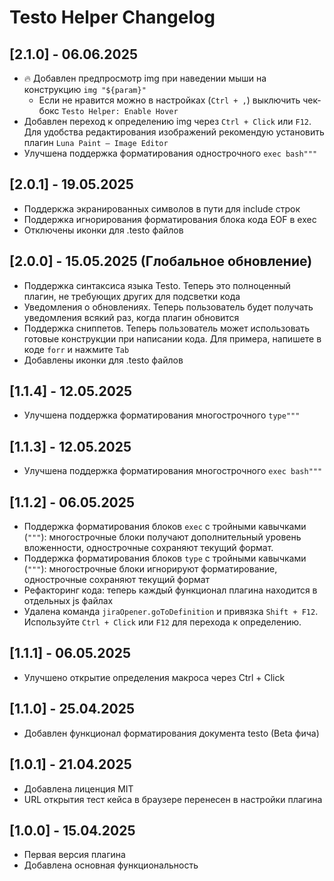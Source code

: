 # Testo Helper Changelog
## [2.1.0] - 06.06.2025
- 🔥 Добавлен предпросмотр img при наведении мыши на конструкцию `img "${param}"`
    - Если не нравится можно в настройках (`Ctrl + ,`) выключить чек-бокс `Testo Helper: Enable Hover`
- Добавлен переход к определению img через `Ctrl + Click` или `F12`. Для удобства редактирования изображений рекомендую установить плагин `Luna Paint — Image Editor`
- Улучшена поддержка форматирования однострочного `exec bash"""`
## [2.0.1] - 19.05.2025
- Поддеркжа экранированных символов в пути для include строк
- Поддержка игнорирования форматирования блока кода EOF в exec
- Отключены иконки для .testo файлов
## [2.0.0] - 15.05.2025 (Глобальное обновление)
- Поддержка синтаксиса языка Testo. Теперь это полноценный плагин, не требующих других для подсветки кода
- Уведомления о обновлениях. Теперь пользователь будет получать уведомления всякий раз, когда плагин обновится
- Поддержка сниппетов. Теперь пользователь может использовать готовые конструкции при написании кода. Для примера, напишете в коде `forr` и нажмите `Tab`
- Добавлены иконки для .testo файлов
## [1.1.4] - 12.05.2025
- Улучшена поддержка форматирования многострочного `type"""`
## [1.1.3] - 12.05.2025
- Улучшена поддержка форматирования многострочного `exec bash"""`
## [1.1.2] - 06.05.2025
- Поддержка форматирования блоков `exec` с тройными кавычками (`"""`): многострочные блоки получают дополнительный уровень вложенности, однострочные сохраняют текущий формат.
- Поддержка форматирования блоков `type` с тройными кавычками (`"""`): многострочные блоки игнорируют форматирование, однострочные сохраняют текущий формат
- Рефакторинг кода: теперь каждый функционал плагина находится в отдельных js файлах
- Удалена команда `jiraOpener.goToDefinition` и привязка `Shift + F12`. Используйте `Ctrl + Click` или `F12` для перехода к определению.
## [1.1.1] - 06.05.2025
- Улучшено открытие определения макроса через Ctrl + Click
## [1.1.0] - 25.04.2025
- Добавлен функционал форматирования документа testo (Beta фича)
## [1.0.1] - 21.04.2025
- Добавлена лиценция MIT
- URL открытия тест кейса в браузере перенесен в настройки плагина
## [1.0.0] - 15.04.2025
- Первая версия плагина
- Добавлена основная функциональность